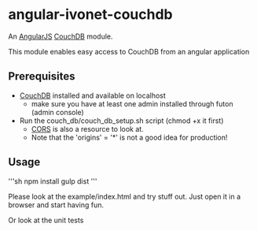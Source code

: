 # angular-ivonet-couchdb

An [AngularJS](https://angularjs.org) [CouchDB](http://couchdb.apache.org) module.

This module enables easy access to CouchDB from an angular application

## Prerequisites

* [CouchDB](http://couchdb.apache.org) installed and available on localhost
    * make sure you have at least one admin installed through futon (admin console)
* Run the couch_db/couch_db_setup.sh script (chmod +x it first) 
    * [CORS](https://github.com/IvoNet/couchdb-shell-scripts/blob/master/CORS.sh) is also a resource to look at.
    * Note that the 'origins' = '*' is not a good idea for production!


## Usage

'''sh
npm install
gulp dist
'''

Please look at the example/index.html and try stuff out. 
Just open it in a browser and start having fun.

Or look at the unit tests